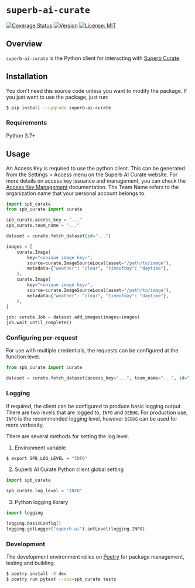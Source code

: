 # `superb-ai-curate`

[![Coverage Status](https://coveralls.io/repos/github/Superb-AI-Suite/superb-ai-curate-python/badge.svg?branch=main)](https://coveralls.io/github/Superb-AI-Suite/superb-ai-curate-python?branch=main)
[![Version](https://img.shields.io/pypi/v/superb-ai-curate)](https://pypi.org/project/superb-ai-curate/)
[![License: MIT](https://img.shields.io/badge/License-MIT-yellow.svg)](LICENSE)

## Overview

`superb-ai-curate` is the Python client for interacting with [Superb Curate](https://superb-ai.com/).

## Installation

You don't need this source code unless you want to modify the package. If you just want to use the package, just run:

```bash
$ pip install --upgrade superb-ai-curate
```

### Requirements

Python 3.7+

## Usage

An Access Key is required to use the python client. This can be generated from the Settings > Access menu on the Superb AI Curate website. For more details on access key issuance and management, you can check the [Access Key Management](https://docs.superb-ai.com/reference/access-key-management) documentation. The Team Name refers to the organization name that your personal account belongs to.

```python
import spb_curate
from spb_curate import curate

spb_curate.access_key = "..."
spb_curate.team_name = "..."

dataset = curate.fetch_dataset(id="...")

images = [
    curate.Image(
        key="<unique image key>",
        source=curate.ImageSourceLocal(asset="/path/to/image"),
        metadata={"weather": "clear", "timeofday": "daytime"},
    ),
    curate.Image(
        key="<unique image key>",
        source=curate.ImageSourceLocal(asset="/path/to/image"),
        metadata={"weather": "clear", "timeofday": "daytime"},
    ),
]

job: curate.Job = dataset.add_images(images=images)
job.wait_until_complete()

```

### Configuring per-request

For use with multiple credentials, the requests can be configured at the function level.

```python
from spb_curate import curate

dataset = curate.fetch_dataset(access_key="...", team_name="...", id="...")
```

### Logging

If required, the client can be configured to produce basic logging output. There are two levels that are logged to, `INFO` and `DEBUG`. For production use, `INFO` is the recommended logging level, however `DEBUG` can be used for more verbosity.

There are several methods for setting the log level.

1. Environment variable

```bash
$ export SPB_LOG_LEVEL = "INFO"
```

2. Superb AI Curate Python client global setting

```python
import spb_curate

spb_curate.log_level = "INFO"
```

3. Python logging library

```python
import logging

logging.basicConfig()
logging.getLogger("superb-ai").setLevel(logging.INFO)
```

### Development

The development environment relies on [Poetry](https://python-poetry.org/) for package management, testing and building.

```bash
$ poetry install -E dev
$ poetry run pytest --cov=spb_curate tests
```
